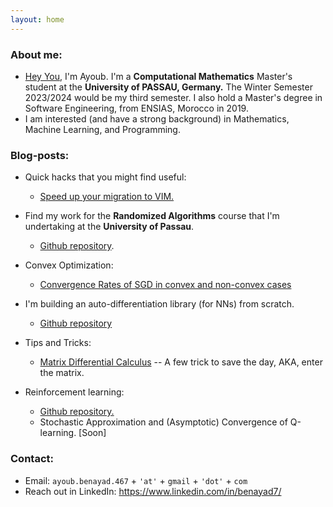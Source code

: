 ```yaml
---
layout: home
---
```



### About me:
* [Hey You](https://www.youtube.com/watch?v=c-MU_5VkjtE), I'm Ayoub. I'm a **Computational Mathematics** Master's student at the **University of PASSAU, Germany.** The Winter Semester 2023/2024 would be my third semester. I also hold a Master's degree in Software Engineering, from ENSIAS, Morocco in 2019.
* I am interested (and have a strong background) in Mathematics, Machine Learning, and Programming.

### Blog-posts:
* Quick hacks that you might find useful: 
    * [Speed up your migration to VIM.](/blogs/vim)
    
* Find my work for the **Randomized Algorithms** course that I'm undertaking at the **University of Passau**.
  * [Github repository](https://github.com/eigenAyoub/randomised-algorithms). 


* Convex Optimization:
  * [Convergence Rates of SGD in convex and non-convex cases](/blogs/SGD)

* I'm building an auto-differentiation library (for NNs) from scratch.
    * [Github repository](https://github.com/eigenAyoub/check-your-gradients)


* Tips and Tricks:
  * [Matrix Differential Calculus](/blogs/enter_the_matrix) -- A few trick to save the day, AKA, enter the matrix.

* Reinforcement learning:
  * [Github repository.](https://github.com/eigenAyoub/reinforcement-learning)
  * Stochastic Approximation and (Asymptotic) Convergence of Q-learning. [Soon]

### Contact:

* Email: `ayoub.benayad.467` + `'at'` + `gmail` + `'dot'` + `com`
* Reach out in LinkedIn:  https://www.linkedin.com/in/benayad7/



